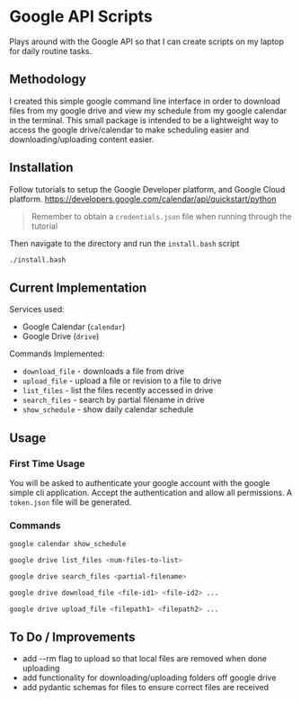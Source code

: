 # Google API Scripts
Plays around with the Google API so that I can create scripts on my laptop for 
daily routine tasks. 

## Methodology 
I created this simple google command line interface in order to download files from my google drive and view 
my schedule from my google calendar in the terminal. This small package is intended to be a lightweight way to 
access the google drive/calendar to make scheduling easier and downloading/uploading content easier. 

## Installation 
Follow tutorials to setup the Google Developer platform, and Google Cloud platform. 
https://developers.google.com/calendar/api/quickstart/python 
> Remember to obtain a `credentials.json` file when running through the tutorial

Then navigate to the directory and run the `install.bash` script
```bash
./install.bash
```

## Current Implementation
Services used:
- Google Calendar (`calendar`)
- Google Drive (`drive`)

Commands Implemented:
- `download_file` - downloads a file from drive  
- `upload_file` - upload a file or revision to a file to drive
- `list_files` - list the files recently accessed in drive
- `search_files` - search by partial filename in drive
- `show_schedule` - show daily calendar schedule

## Usage
### First Time Usage
You will be asked to authenticate your google account with the google simple cli application. Accept the authentication
and allow all permissions. 
A `token.json` file will be generated.

### Commands
```bash
google calendar show_schedule 
```

```bash
google drive list_files <num-files-to-list>
```

```bash
google drive search_files <partial-filename>
```

```bash
google drive download_file <file-id1> <file-id2> ...
```

```bash
google drive upload_file <filepath1> <filepath2> ...
```

## To Do / Improvements

- add --rm flag to upload so that local files are removed when done uploading
- add functionality for downloading/uploading folders off google drive 
- add pydantic schemas for files to ensure correct files are received
